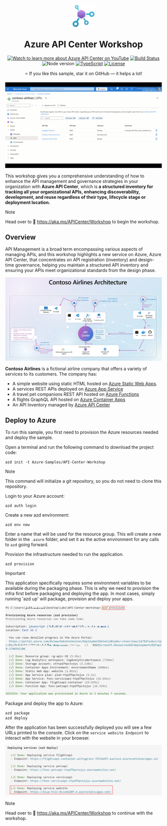 <!-- prettier-ignore -->
<div align="center">

<img src="./docs/static/img/logo.svg" alt="" align="center" height="70" />

# Azure API Center Workshop

<!-- [![Open project in GitHub Codespaces](https://img.shields.io/badge/Codespaces-Open-blue?style=flat-square&logo=github)](https://codespaces.new/Azure-Samples/deepseek-js?hide_repo_select=true&ref=main&quickstart=true) -->
[![Watch to learn more about Azure API Center on YouTube](https://img.shields.io/badge/YouTube-d95652.svg?style=flat-square&logo=youtube)](https://www.youtube.com/watch?v=Dvar8Dg25s0&list=PLI7iePan8aH75Qz8h4yQBEC-uS339CUyi)
[![Build Status](https://img.shields.io/github/actions/workflow/status/Azure-Samples/deepseek-js/ci.yml?style=flat-square&label=Build)](https://github.com/Azure-Samples/deepseek-js/actions)
![Node version](https://img.shields.io/badge/Node.js->=20-3c873a?style=flat-square)
[![TypeScript](https://img.shields.io/badge/TypeScript-blue?style=flat-square&logo=typescript&logoColor=white)](https://www.typescriptlang.org)
[![License](https://img.shields.io/badge/License-MIT-yellow?style=flat-square)](LICENSE)

:star: If you like this sample, star it on GitHub — it helps a lot!

![Animation showing filtering through APIs in API Center](./docs/static/img/manage-apis-through-properties.gif)

</div>

This workshop gives you a comprehensive understanding of how to enhance the API management and governance strategies in your organization with **Azure API Center**, which is **a structured inventory for tracking all your organizational APIs, enhancing discoverability, development, and reuse regardless of their type, lifecycle stage or deployment location.**

> [!NOTE]
> Head over to 🔗 https://aka.ms/APICenter/Workshop to begin the workshop.

## Overview
API Management is a broad term encompassing various aspects of managing APIs, and this workshop highlights a new service on Azure, Azure API Center, that concentrates on API registration (inventory) and design-time governance, helping you maintain a structured API inventory and ensuring your APIs meet organizational standards from the design phase.

<div align="center">
  <img src="./docs/static/img/architecture.jpg" alt="Application architecture" width="640px" />
</div>

**Contoso Airlines** is a fictional airline company that offers a variety of services to its customers. The company has:

- A simple website using static HTML hosted on [Azure Static Web Apps](https://learn.microsoft.com/azure/static-web-apps/overview).
- A services REST APIs deployed on [Azure App Service](https://learn.microsoft.com/en-us/azure/app-service/overview) 
- A travel pet companions REST API hosted on [Azure Functions](https://learn.microsoft.com/en-us/azure/azure-functions/functions-overview?pivots=programming-language-javascript)
- A flights GraphQL API hosted on [Azure Container Apps](https://learn.microsoft.com/en-us/azure/container-apps/overview)
- An API Inventory managed by [Azure API Center](https://learn.microsoft.com/en-us/azure/api-center/overview)

## Deploy to Azure

To run this sample, you first need to provision the Azure resources needed and deploy the sample.

Open a terminal and run the following command to download the project code:

```shell
azd init -t Azure-Samples/API-Center-Workshop
```

> [!NOTE]
> This command will initialize a git repository, so you do not need to clone this repository.

Login to your Azure account:

```shell
azd auth login
```

Create a new azd environment:

```shell
azd env new
```

Enter a name that will be used for the resource group.
This will create a new folder in the `.azure` folder, and set it as the active environment for any calls to `azd` going forward.

Provision the infrastructure needed to run the application.

```shell
azd provision
```

> [!IMPORTANT]
> This application specifically requires some environment variables to be available during the packaging phase. This is why we need to provision the infra first before packaging and deploying the app. In most cases, simply running 'azd up' will package, provision and deploy your apps.

<div align="center">
  <img src="./docs/static/img/azd-provision.png" alt="azd provision output example" width="640px" />
</div>

Package and deploy the app to Azure:

```shell
azd package
azd deploy
```

After the application has been successfully deployed you will see a few URLs printed to the console. Click on the `service website Endpoint` to interact with the website in your browser.

<div align="center">
  <img src="./docs/static/img/website-endpoint.png" alt="Website endpoint url example" width="640px" />
</div>

> [!NOTE]
> Head over to 🔗 https://aka.ms/APICenter/Workshop to continue with the workshop.

